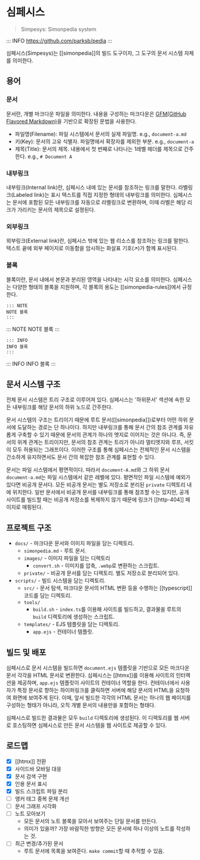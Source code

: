 # 심페시스

> Simpesys: Simonpedia system

::: INFO
https://github.com/parksb/pedia
:::

심페시스(Simpesys)는 [[simonpedia]]의 빌드 도구이자, 그 도구의 문서 시스템 자체를 의미한다.

## 용어

### 문서

문서란, 개별 마크다운 파일을 의미한다. 내용을 구성하는 마크다운은 [GFM(GitHub Flavored Markdown)](https://github.github.com/gfm/)을 기반으로 확장된 문법을 사용한다.

- 파일명(Filename): 파일 시스템에서 문서의 실제 파일명. e.g., `document-a.md`
- 키(Key): 문서의 고유 식별자. 파일명에서 확장자를 제외한 부분. e.g., `document-a`
- 제목(Title): 문서의 제목. 내용에서 첫 번째로 나타나는 1레벨 헤더를 제목으로 간주한다. e.g., `# Document A`

### 내부링크

내부링크(Internal link)란, 심페시스 내에 있는 문서를 참조하는 링크를 말한다. 라벨링크(Labeled link)는 표시 텍스트를 직접 지정한 형태의 내부링크를 의미한다. 심페시스는 문서에 포함된 모든 내부링크를 자동으로 라벨링크로 변환하며, 이때 라벨은 해당 리크가 가리키는 문서의 제목으로 설졍된다.

### 외부링크

외부링크(External link)란, 심페시스 밖에 있는 웹 리소스를 참조하는 링크를 말한다. 텍스트 끝에 외부 페이지로 이동함을 암시하는 화살표 기호(↗)가 함께 표시된다.

### 블록

블록이란, 문서 내에서 본문과 분리된 영역을 나타내는 시각 요소를 의미한다. 심페시스는 다양한 형태의 블록을 지원하며, 각 블록의 용도는 [[simonpedia-rules]]에서 규정한다.

```
::: NOTE
NOTE 블록
:::
```

::: NOTE
NOTE 블록
:::

```
::: INFO
INFO 블록
:::
```

::: INFO
INFO 블록
:::

## 문서 시스템 구조

전체 문서 시스템은 트리 구조로 이루어져 있다. 심페시스는 '하위문서' 섹션에 속한 모든 내부링크를 해당 문서의 하위 노드로 간주한다.

문서 시스템의 구조는 트리이기 때문에 루트 문서([[simonpedia]])로부터 어떤 하위 문서에 도달하는 경로는 단 하나이다. 하지만 내부링크를 통해 문서 간의 참조 관계를 자유롭게 구축할 수 있기 때문에 문서의 관계가 하나의 엣지로 이어지는 것은 아니다. 즉, 문서의 위계 관계는 트리이지만, 문서의 참조 관계는 트리가 아니라 멀티엣지와 루프, 서킷이 모두 허용되는 그래프이다. 이러한 구조를 통해 심페시스는 전체적인 문서 시스템을 간소하게 유지하면서도 문서 간의 복잡한 참조 관계를 표현할 수 있다.

문서는 파일 시스템에서 평면적이다. 따라서 `document-A.md`와 그 하위 문서 `document-a.md`는 파일 시스템에서 같은 레벨에 있다. 평면적인 파일 시스템에 예외가 있다면 비공개 문서다. 모든 비공개 문서는 별도 저장소로 분리된 `private` 디렉토리 내에 위치한다. 일반 문서에서 비공개 문서를 내부링크를 통해 참조할 수는 있지만, 공개 사이트를 빌드할 때는 비공개 저장소를 복제하지 않기 때문에 링크가 [[http-404]] 페이지로 매핑된다.

## 프로젝트 구조

- `docs/` - 마크다운 문서와 이미지 파일을 담는 디렉토리.
  - `simonpedia.md` - 루트 문서.
  - `images/` - 이미지 파일을 담는 디렉토리
    - `convert.sh` - 이미지를 압축, `.webp`로 변환하는 스크립트.
  - `private/` - 비공개 문서를 담는 디렉토리. 별도 저장소로 분리되어 있다.
- `scripts/` - 빌드 시스템을 담는 디렉토리.
  - `src/` - 문서 탐색, 마크다운 문서의 HTML 변환 등을 수행하는 [[typescript]] 코드를 담는 디렉토리.
  - `tools/`
    - `build.sh` - `index.ts`를 이용해 사이트를 빌드하고, 결과물을 루트의 `build` 디렉토리에 생성하는 스크립트.
  - `templates/` - EJS 템플릿을 담는 디렉토리.
    - `app.ejs` - 컨테이너 템플릿.

## 빌드 및 배포

심페시스로 문서 시스템을 빌드하면 `document.ejs` 템플릿을 기반으로 모든 마크다운 문서 각각을 HTML 문서로 변환한다. 심페시스는 [[htmx]]를 이용해 사이트의 인터랙션을 제공하며, `app.ejs` 템플릿이 사이트의 컨테이너 역할을 한다. 컨테이너에서 사용자가 특정 문서로 향하는 하이퍼링크를 클릭하면 서버에 해당 문서의 HTML을 요청하여 화면에 보여주게 된다. 이때, 앞서 빌드한 각각의 HTML 문서는 하나의 웹 페이지를 구성하는 형태가 아니라, 오직 개별 문서의 내용만을 포함하는 형태다.

심패시스로 빌드한 결과물은 모두 `build` 디렉토리에 생성된다. 이 디렉토리를 웹 서버로 호스팅하면 심페시스로 만든 문서 시스템을 웹 사이트로 제공할 수 있다.

## 로드맵

- [x] [[htmx]] 전환
- [x] 사이드바 모바일 대응
- [x] 문서 검색 구현
- [x] 인용 문서 표시
- [x] 빌드 스크립트 파일 분리
- [ ] 앵커 태그 중복 문제 개선
- [ ] 문서 그래프 시각화
- [ ] 노트 모아보기
  - 모든 문서의 노트 블록을 모아서 보여주는 단일 문서를 만든다.
  - 의미가 있을까? 가장 바람직한 방향은 모든 문서에 하나 이상의 노트를 작성하는 것.
- [ ] 최근 변경/추가된 문서
  - 루트 문서에 목록을 보여준다. `make commit`할 때 추적할 수 있음.

